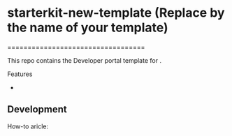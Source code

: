 # starterkit-new-template (Replace by the name of your template)

==================================

This repo contains the Developer portal template for <Whatever the purpose of this template is>.

<Please describe your template>

Features
- <write your features here>

Development
-----------
How-to aricle: <link knowledge base aricle please>


